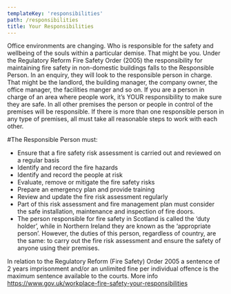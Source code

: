 ```yaml
---
templateKey: 'responsibilities'
path: /responsibilities
title: Your Responsibilities
---
```

Office environments are changing. Who is responsible for the safety and wellbeing of the souls within a particular demise. That might be you. Under the Regulatory Reform Fire Safety Order (2005) the responsibility for maintaining fire safety in non-domestic buildings falls to the Responsible Person. In an enquiry, they will look to the responsible person in charge. That might be the landlord, the building manager, the company owner, the office manager, the facilities manger and so on. If you are a person in charge of an area where people work, it’s YOUR responsibility to make sure they are safe. In all other premises the person or people in control of the premises will be responsible. If there is more than one responsible person in any type of premises, all must take all reasonable steps to work with each other.

#The Responsible Person must:

- Ensure that a fire safety risk assessment is carried out and reviewed on a regular basis
- Identify and record the fire hazards
- Identify and record the people at risk
- Evaluate, remove or mitigate the fire safety risks
- Prepare an emergency plan and provide training
- Review and update the fire risk assessment regularly
- Part of this risk assessment and fire management plan must consider the safe installation, maintenance and inspection of fire doors.
- The person responsible for fire safety in Scotland is called the ‘duty holder’, while in Northern Ireland they are known as the ‘appropriate person’. However, the duties of this person, regardless of country, are the same: to carry out the fire risk assessment and ensure the safety of anyone using their premises.
 
In relation to the Regulatory Reform (Fire Safety) Order 2005 a sentence of 2 years imprisonment and/or an unlimited fine per individual offence is the maximum sentence available to the courts. More info https://www.gov.uk/workplace-fire-safety-your-responsibilities